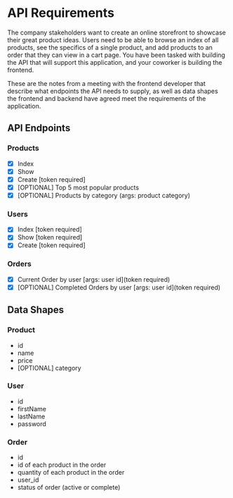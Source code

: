 # API Requirements

The company stakeholders want to create an online storefront to showcase their great product ideas. Users need to be able to browse an index of all products, see the specifics of a single product, and add products to an order that they can view in a cart page. You have been tasked with building the API that will support this application, and your coworker is building the frontend.

These are the notes from a meeting with the frontend developer that describe what endpoints the API needs to supply, as well as data shapes the frontend and backend have agreed meet the requirements of the application.

## API Endpoints

### Products

- [x] Index
- [x] Show
- [x] Create [token required]
- [x] [OPTIONAL] Top 5 most popular products
- [x] [OPTIONAL] Products by category (args: product category)

### Users

- [x] Index [token required]
- [x] Show [token required]
- [x] Create [token required]

### Orders

- [x] Current Order by user [args: user id](token required)
- [x] [OPTIONAL] Completed Orders by user [args: user id](token required)

## Data Shapes

### Product

- id
- name
- price
- [OPTIONAL] category

### User

- id
- firstName
- lastName
- password

### Order

- id
- id of each product in the order
- quantity of each product in the order
- user_id
- status of order (active or complete)
